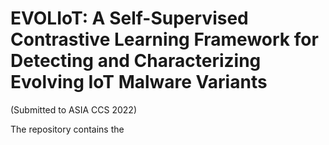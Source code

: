 # EVOLIoT: A Self-Supervised Contrastive Learning Framework for Detecting and Characterizing Evolving IoT Malware Variants
(Submitted to ASIA CCS 2022)

The repository contains the
